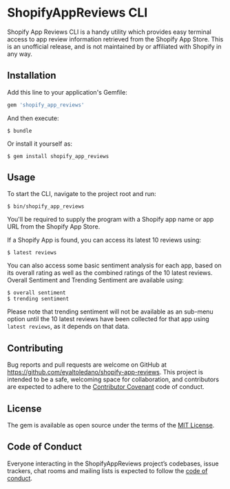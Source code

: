 # ShopifyAppReviews CLI

Shopify App Reviews CLI is a handy utility which provides easy terminal access to app review information retrieved from the Shopify App Store. This is an unofficial release, and is not maintained by or affiliated with Shopify in any way.

## Installation

Add this line to your application's Gemfile:

```ruby
gem 'shopify_app_reviews'
```

And then execute:

    $ bundle

Or install it yourself as:

    $ gem install shopify_app_reviews

## Usage

To start the CLI, navigate to the project root and run:

    $ bin/shopify_app_reviews

You'll be required to supply the program with a Shopify app name or app URL from the Shopify App Store.

If a Shopify App is found, you can  access its latest 10 reviews using:

    $ latest reviews

You can also access some basic sentiment analysis for each app, based on its overall rating as well as the combined ratings of the 10 latest reviews. Overall Sentiment and Trending Sentiment are available using:

    $ overall sentiment
    $ trending sentiment

Please note that trending sentiment will not be available as an sub-menu option until the 10 latest reviews have been collected for that app using `latest reviews`, as it depends on that data.

## Contributing

Bug reports and pull requests are welcome on GitHub at https://github.com/eyaltoledano/shopify-app-reviews. This project is intended to be a safe, welcoming space for collaboration, and contributors are expected to adhere to the [Contributor Covenant](http://contributor-covenant.org) code of conduct.

## License

The gem is available as open source under the terms of the [MIT License](https://opensource.org/licenses/MIT).

## Code of Conduct

Everyone interacting in the ShopifyAppReviews project’s codebases, issue trackers, chat rooms and mailing lists is expected to follow the [code of conduct](https://github.com/[USERNAME]/shopify_app_reviews/blob/master/CODE_OF_CONDUCT.md).
